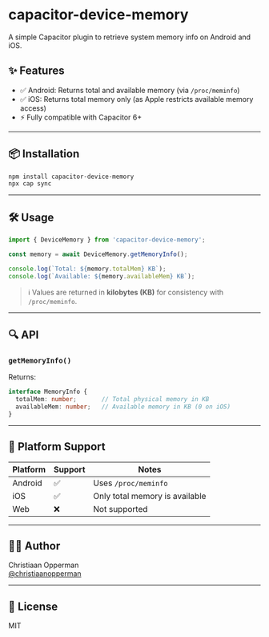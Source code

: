 # capacitor-device-memory

A simple Capacitor plugin to retrieve system memory info on Android and iOS.

## ✨ Features

- ✅ Android: Returns total and available memory (via `/proc/meminfo`)
- ✅ iOS: Returns total memory only (as Apple restricts available memory access)
- ⚡ Fully compatible with Capacitor 6+

---

## 📦 Installation

```bash
npm install capacitor-device-memory
npx cap sync
```

---

## 🛠 Usage

```ts
import { DeviceMemory } from 'capacitor-device-memory';

const memory = await DeviceMemory.getMemoryInfo();

console.log(`Total: ${memory.totalMem} KB`);
console.log(`Available: ${memory.availableMem} KB`);
```

> ℹ️ Values are returned in **kilobytes (KB)** for consistency with `/proc/meminfo`.

---

## 🔍 API

### `getMemoryInfo()`

Returns:
```ts
interface MemoryInfo {
  totalMem: number;       // Total physical memory in KB
  availableMem: number;   // Available memory in KB (0 on iOS)
}
```

---

## 📱 Platform Support

| Platform | Support | Notes                              |
|----------|---------|------------------------------------|
| Android  | ✅       | Uses `/proc/meminfo`               |
| iOS      | ✅       | Only total memory is available     |
| Web      | ❌       | Not supported                      |

---

## 🧑‍💻 Author

Christiaan Opperman  
[@christiaanopperman](https://github.com/your-github-if-applicable)

---

## 📄 License

MIT